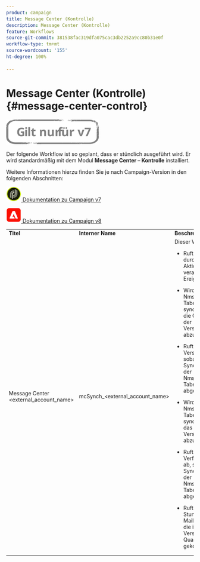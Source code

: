 ```yaml
---
product: campaign
title: Message Center (Kontrolle)
description: Message Center (Kontrolle)
feature: Workflows
source-git-commit: 381538fac319dfa075cac3db2252a9cc80b31e0f
workflow-type: tm+mt
source-wordcount: '155'
ht-degree: 100%

---
```



# Message Center (Kontrolle){#message-center-control}

![](../../assets/v7-only.svg)

Der folgende Workflow ist so geplant, dass er stündlich ausgeführt wird. Er wird standardmäßig mit dem Modul **Message Center – Kontrolle** installiert.


Weitere Informationen hierzu finden Sie je nach Campaign-Version in den folgenden Abschnitten:

![](assets/do-not-localize/v7.jpeg)[  Dokumentation zu Campaign v7](../../message-center/using/about-transactional-messaging.md)

![](assets/do-not-localize/v8.png)[  Dokumentation zu Campaign v8](https://experienceleague.adobe.com/docs/campaign/campaign-v8/send/transactional.html?lang=de)


<table> 
 <tbody> 
  <tr> 
   <td> <strong>Titel</strong><br /> </td> 
   <td> <strong>Interner Name</strong><br /> </td> 
   <td> <strong>Beschreibung</strong><br /> </td> 
  </tr> 
  <tr> 
   <td> Message Center &lt;external_account_name&gt;<br /> </td> 
   <td> mcSynch_&lt;external_account_name&gt;<br /> </td> 
   <td> Dieser Workflow:<br /> 
    <ul> 
     <li> <p>Ruft die Liste der durch die Aktion(en) verarbeiteten Ereignisse ab.</p> </li> 
     <li> <p>Wird mit der NmsBroadLogMsg-Tabelle synchronisiert, um die Qualifizierung der Versandnachrichten abzurufen.</p> </li> 
     <li> <p>Ruft Ereignis-Versandlogs ab, sobald die Synchronisation mit der NmsBroadLogMsg-Tabelle abgeschlossen ist.</p> </li> 
     <li> <p>Wird mit der NmsTrackingUrl-Tabelle synchronisiert, um das Tracking für die Versand-URLs abzurufen.</p> </li> 
     <li> <p>Ruft Ereignis-Verfolgungs-URLs ab, sobald die Synchronisation mit der NmsTrackingUrl-Tabelle abgeschlossen ist.</p> </li> 
     <li> <p>Ruft alle drei Stunden die E-Mail-Adressen ab, die infolge eines Versands neu in Quarantäne gekommen sind.</p> </li> 
    </ul> </td> 
  </tr> 
 </tbody> 
</table>

